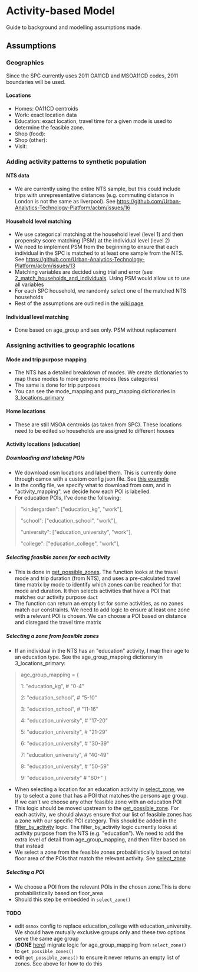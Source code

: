 # Activity-based Model

Guide to background and modelling assumptions made.

## Assumptions

### Geographies
Since the SPC currently uses 2011 OA11CD and MSOA11CD codes, 2011 boundaries will be used.

#### Locations
- Homes: OA11CD centroids
- Work: exact location data
- Education: exact location, travel time for a given mode is used to determine the feasible zone.
- Shop (food):
- Shop (other):
- Visit:

### Adding activity patterns to synthetic population

#### NTS data 
- We are currently using the entire NTS sample, but this could include trips with unrepresentative distances (e.g. commuting distance in London is not the same as liverpool). See https://github.com/Urban-Analytics-Technology-Platform/acbm/issues/16

#### Household level matching 
- We use categorical matching at the household level (level 1) and then propensity score matching (PSM) at the individual level (level 2)
- We need to implement PSM from the beginning to ensure that each individual in the SPC is matched to at least one sample from the NTS. See https://github.com/Urban-Analytics-Technology-Platform/acbm/issues/13
- Matching variables are decided using trial and error (see [2_match_households_and_individuals](https://github.com/Urban-Analytics-Technology-Platform/acbm/blob/d2f9e747c3d55148316661b13b1650fac4a5a4ad/notebooks/2_match_households_and_individuals.ipynb). Using PSM would allow us to use all variables
- For each SPC household, we randomly select one of the matched NTS households
- Rest of the assumptions are outlined in the [wiki page](https://github.com/Urban-Analytics-Technology-Platform/acbm/wiki/Adding-activity-patterns-to-synthetic-population)

#### Individual level matching 
- Done based on age_group and sex only. PSM without replacement
  
### Assigning activities to geographic locations

#### Mode and trip purpose mapping 

- The NTS has a detailed breakdown of modes. We create dictionaries to map these modes to more generic modes (less categories)
- The same is done for trip purposes
- You can see the mode_mapping and purp_mapping dictionaries in [3_locations_primary](https://github.com/Urban-Analytics-Technology-Platform/acbm/blob/3d1dc9bbd4651daa03c10c4e6140fc54cbdcc049/notebooks/3_locations_primary.ipynb)

#### Home locations 

- These are still MSOA centroids (as taken from SPC). These locations need to be edited so households are assigned to different houses

#### Activity locations (education)

##### Downloading and labeling POIs

- We download osm locations and label them. This is currently done through osmox with a custom config json file. See [this example](https://github.com/arup-group/osmox/blob/main/configs/config_UK.json)
- In the config file, we specify what to download from osm, and in "activity_mapping", we decide how each POI is labelled.
- For education POIs, I've done the following:   

> "kindergarden": ["education_kg", "work"],
> 
> "school": ["education_school", "work"],
> 
> "university": ["education_university", "work"],
> 
> "college": ["education_college", "work"],

##### Selecting feasible zones for each activity

- This is done in [get_possible_zones](https://github.com/Urban-Analytics-Technology-Platform/acbm/blob/c548fa7a6398dd0afde1398f7799e418b6068cd6/src/acbm/assigning.py#L201). The function looks at the travel mode and trip duration (from NTS), and uses a pre-calculated travel time matrix by mode to identify which zones can be reached for that mode and duration. It then selects activities that have a POI that matches our activity purpose `dact`
- The function can return an empty list for some activities, as no zones match our constraints. We need to add logic to ensure at least one zone with a relevant POI is chosen. We can choose a POI based on distance and disregard the travel time matrix

##### Selecting a zone from feasible zones

- If an individual in the NTS has an "education" activity, I map their age to an education type. See the age_group_mapping dictionary in 3_locations_primary:

> age_group_mapping = {
> 
> 1: "education_kg",   # "0-4"
> 
> 2: "education_school", # "5-10"
> 
> 3: "education_school", # "11-16"
> 
> 4: "education_university", # "17-20"
> 
> 5: "education_university", # "21-29"
> 
> 6: "education_university", # "30-39"
> 
> 7: "education_university", # "40-49"
> 
> 8: "education_university", # "50-59"
> 
> 9: "education_university" # "60+"
> }

    
- When selecting a location for an education activity in [select_zone](https://github.com/Urban-Analytics-Technology-Platform/acbm/blob/c548fa7a6398dd0afde1398f7799e418b6068cd6/src/acbm/assigning.py#L578), we try to select a zone that has a POI that matches the persons age group. If we can't we choose any other feasible zone with an education POI
- This logic should be moved upstream to the [get_possible_zone](https://github.com/Urban-Analytics-Technology-Platform/acbm/blob/c548fa7a6398dd0afde1398f7799e418b6068cd6/src/acbm/assigning.py#L201). For each activity, we should always ensure that our list of feasible zones has a zone with our specific POI category. This should be added in the [filter_by_activity](https://github.com/Urban-Analytics-Technology-Platform/acbm/blob/c548fa7a6398dd0afde1398f7799e418b6068cd6/src/acbm/assigning.py#L374) logic. The filter_by_activity logic currently looks at activity purpose from the NTS (e.g. "education"). We need to add the extra level of detail from age_group_mapping, and then filter based on that instead
- We select a zone from the feasible zones probabilistically based on total floor area of the POIs that match the relevant activity. See [select_zone](https://github.com/Urban-Analytics-Technology-Platform/acbm/blob/c548fa7a6398dd0afde1398f7799e418b6068cd6/src/acbm/assigning.py#L578)

##### Selecting a POI
- We choose a POI from the relevant POIs in the chosen zone.This is done probabilistically based on floor_area
- Should this step be embedded in `select_zone()`


#### TODO
- edit `osmox` config to replace education_college with education_university. We should have mutually exclusive groups only and these two options serve the same age group
- (**DONE** [here](https://github.com/Urban-Analytics-Technology-Platform/acbm/commit/6acecb928ea2b9bf26952eb45b86f2918a6dccdf)) migrate logic for age_group_mapping from `select_zone()` to `get_possible_zones()`
- edit `get_possible_zones()` to ensure it never returns an empty list of zones. See above for how to do this 

